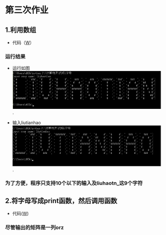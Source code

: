 ﻿# 第三次作业

## 1.利用数组
 - 代码（[W](https://github.com/dHSk/computationalphysics_N2013301020064/blob/master/%E5%AD%97%E6%AF%8D)）
 
### 运行结果
 - 运行如图![watch](https://github.com/dHSk/computationalphysics_N2013301020064/blob/master/liuhaotian.png).
 
 - 输入liutianhao![watch](https://github.com/dHSk/computationalphysics_N2013301020064/blob/master/liutianhao.png).

### 为了方便，程序只支持10个以下的输入及liuhaotn_这9个字符

## 2.将字母写成print函数，然后调用函数

 - 代码([W](https://github.com/dHSk/computationalphysics_N2013301020064/blob/master/%E7%94%A8%E4%B8%80%E4%B8%8B))

### 尽管输出的矩阵是一列orz






